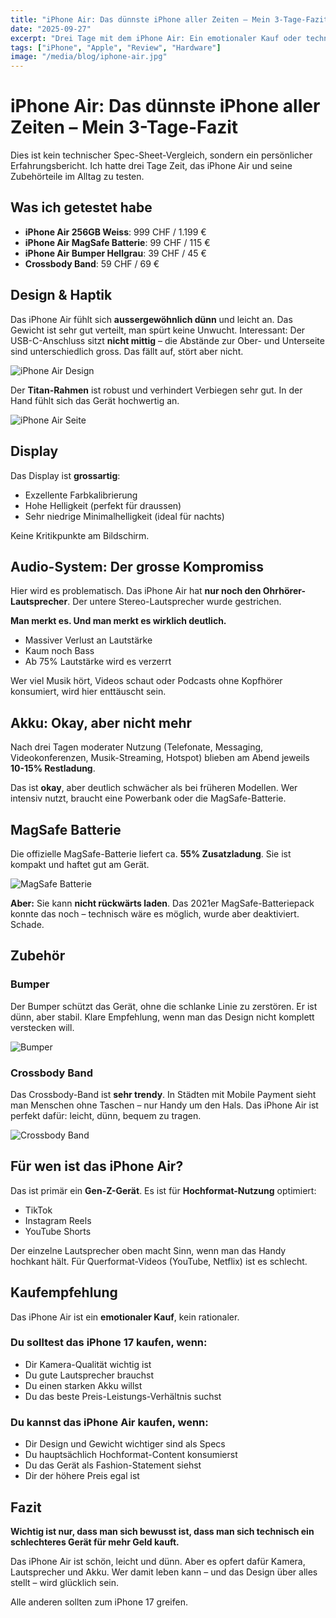 ```yaml
---
title: "iPhone Air: Das dünnste iPhone aller Zeiten – Mein 3-Tage-Fazit"
date: "2025-09-27"
excerpt: "Drei Tage mit dem iPhone Air: Ein emotionaler Kauf oder technisch sinnvoll? Mein ehrliches Fazit zum dünnsten iPhone, das Apple je gebaut hat."
tags: ["iPhone", "Apple", "Review", "Hardware"]
image: "/media/blog/iphone-air.jpg"
---
```


# iPhone Air: Das dünnste iPhone aller Zeiten – Mein 3-Tage-Fazit

Dies ist kein technischer Spec-Sheet-Vergleich, sondern ein persönlicher Erfahrungsbericht. Ich hatte drei Tage Zeit, das iPhone Air und seine Zubehörteile im Alltag zu testen.

## Was ich getestet habe

- **iPhone Air 256GB Weiss**: 999 CHF / 1.199 €
- **iPhone Air MagSafe Batterie**: 99 CHF / 115 €
- **iPhone Air Bumper Hellgrau**: 39 CHF / 45 €
- **Crossbody Band**: 59 CHF / 69 €

## Design & Haptik

Das iPhone Air fühlt sich **aussergewöhnlich dünn** und leicht an. Das Gewicht ist sehr gut verteilt, man spürt keine Unwucht. Interessant: Der USB-C-Anschluss sitzt **nicht mittig** – die Abstände zur Ober- und Unterseite sind unterschiedlich gross. Das fällt auf, stört aber nicht.

![iPhone Air Design](/media/blog/iphone-air-2.webp)

Der **Titan-Rahmen** ist robust und verhindert Verbiegen sehr gut. In der Hand fühlt sich das Gerät hochwertig an.

![iPhone Air Seite](/media/blog/iphone-air-3.webp)

## Display

Das Display ist **grossartig**:
- Exzellente Farbkalibrierung
- Hohe Helligkeit (perfekt für draussen)
- Sehr niedrige Minimalhelligkeit (ideal für nachts)

Keine Kritikpunkte am Bildschirm.

## Audio-System: Der grosse Kompromiss

Hier wird es problematisch. Das iPhone Air hat **nur noch den Ohrhörer-Lautsprecher**. Der untere Stereo-Lautsprecher wurde gestrichen.

**Man merkt es. Und man merkt es wirklich deutlich.**

- Massiver Verlust an Lautstärke
- Kaum noch Bass
- Ab 75% Lautstärke wird es verzerrt

Wer viel Musik hört, Videos schaut oder Podcasts ohne Kopfhörer konsumiert, wird hier enttäuscht sein.

## Akku: Okay, aber nicht mehr

Nach drei Tagen moderater Nutzung (Telefonate, Messaging, Videokonferenzen, Musik-Streaming, Hotspot) blieben am Abend jeweils **10-15% Restladung**.

Das ist **okay**, aber deutlich schwächer als bei früheren Modellen. Wer intensiv nutzt, braucht eine Powerbank oder die MagSafe-Batterie.

## MagSafe Batterie

Die offizielle MagSafe-Batterie liefert ca. **55% Zusatzladung**. Sie ist kompakt und haftet gut am Gerät.

![MagSafe Batterie](/media/blog/iphone-air-4.webp)

**Aber:** Sie kann **nicht rückwärts laden**. Das 2021er MagSafe-Batteriepack konnte das noch – technisch wäre es möglich, wurde aber deaktiviert. Schade.

## Zubehör

### Bumper

Der Bumper schützt das Gerät, ohne die schlanke Linie zu zerstören. Er ist dünn, aber stabil. Klare Empfehlung, wenn man das Design nicht komplett verstecken will.

![Bumper](/media/blog/iphone-air-5.webp)

### Crossbody Band

Das Crossbody-Band ist **sehr trendy**. In Städten mit Mobile Payment sieht man Menschen ohne Taschen – nur Handy um den Hals. Das iPhone Air ist perfekt dafür: leicht, dünn, bequem zu tragen.

![Crossbody Band](/media/blog/iphone-air-6.webp)

## Für wen ist das iPhone Air?

Das ist primär ein **Gen-Z-Gerät**. Es ist für **Hochformat-Nutzung** optimiert:
- TikTok
- Instagram Reels
- YouTube Shorts

Der einzelne Lautsprecher oben macht Sinn, wenn man das Handy hochkant hält. Für Querformat-Videos (YouTube, Netflix) ist es schlecht.

## Kaufempfehlung

Das iPhone Air ist ein **emotionaler Kauf**, kein rationaler.

### Du solltest das iPhone 17 kaufen, wenn:
- Dir Kamera-Qualität wichtig ist
- Du gute Lautsprecher brauchst
- Du einen starken Akku willst
- Du das beste Preis-Leistungs-Verhältnis suchst

### Du kannst das iPhone Air kaufen, wenn:
- Dir Design und Gewicht wichtiger sind als Specs
- Du hauptsächlich Hochformat-Content konsumierst
- Du das Gerät als Fashion-Statement siehst
- Dir der höhere Preis egal ist

## Fazit

**Wichtig ist nur, dass man sich bewusst ist, dass man sich technisch ein schlechteres Gerät für mehr Geld kauft.**

Das iPhone Air ist schön, leicht und dünn. Aber es opfert dafür Kamera, Lautsprecher und Akku. Wer damit leben kann – und das Design über alles stellt – wird glücklich sein.

Alle anderen sollten zum iPhone 17 greifen.
